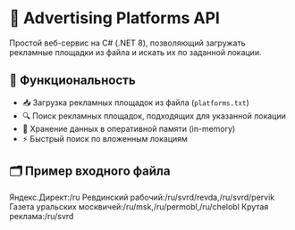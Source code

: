 # 📢 Advertising Platforms API

Простой веб-сервис на C# (.NET 8), позволяющий загружать рекламные площадки из файла и искать их по заданной локации.

## 🚀 Функциональность

- 📥 Загрузка рекламных площадок из файла (`platforms.txt`)
- 🔍 Поиск рекламных площадок, подходящих для указанной локации
- 🧠 Хранение данных в оперативной памяти (in-memory)
- ⚡ Быстрый поиск по вложенным локациям

## 🗂 Пример входного файла
Яндекс.Директ:/ru
Ревдинский рабочий:/ru/svrd/revda,/ru/svrd/pervik
Газета уральских москвичей:/ru/msk,/ru/permobl,/ru/chelobl
Крутая реклама:/ru/svrd
